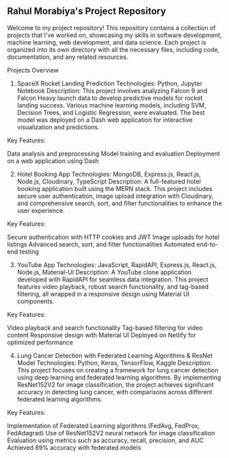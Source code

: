 ## Rahul Morabiya's Project Repository

Welcome to my project repository! This repository contains a collection of projects that I've worked on, showcasing my skills in software development, machine learning, web development, and data science. Each project is organized into its own directory with all the necessary files, including code, documentation, and any related resources.

Projects Overview
1. SpaceX Rocket Landing Prediction
Technologies: Python, Jupyter Notebook
Description:
This project involves analyzing Falcon 9 and Falcon Heavy launch data to develop predictive models for rocket landing success. Various machine learning models, including SVM, Decision Trees, and Logistic Regression, were evaluated. The best model was deployed on a Dash web application for interactive visualization and predictions.

  Key Features:

  Data analysis and preprocessing
  Model training and evaluation
  Deployment on a web application using Dash

2. Hotel Booking App
Technologies: MongoDB, Express.js, React.js, Node.js, Cloudinary, TypeScript
Description:
A full-featured hotel booking application built using the MERN stack. This project includes secure user authentication, image upload integration with Cloudinary, and comprehensive search, sort, and filter functionalities to enhance the user experience.

  Key Features:

  Secure authentication with HTTP cookies and JWT
  Image uploads for hotel listings
  Advanced search, sort, and filter functionalities
  Automated end-to-end testing

3. YouTube App
Technologies: JavaScript, RapidAPI, Express.js, React.js, Node.js, Material-UI
Description:
A YouTube clone application developed with RapidAPI for seamless data integration. This project features video playback, robust search functionality, and tag-based filtering, all wrapped in a responsive design using Material UI components.

  Key Features:

  Video playback and search functionality
  Tag-based filtering for video content
  Responsive design with Material UI
  Deployed on Netlify for optimized performance


4. Lung Cancer Detection with Federated Learning Algorithms & ResNet Model
Technologies: Python, Keras, TensorFlow, Kaggle
Description:
This project focuses on creating a framework for lung cancer detection using deep learning and federated learning algorithms. By implementing ResNet152V2 for image classification, the project achieves significant accuracy in detecting lung cancer, with comparisons across different federated learning algorithms.

Key Features:

Implementation of Federated Learning algorithms (FedAvg, FedProx, FedAdagrad)
Use of ResNet152V2 neural network for image classification
Evaluation using metrics such as accuracy, recall, precision, and AUC
Achieved 89% accuracy with federated models
